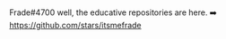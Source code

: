 Frade#4700
well, the educative repositories are here. ➡️
                                 https://github.com/stars/itsmefrade

